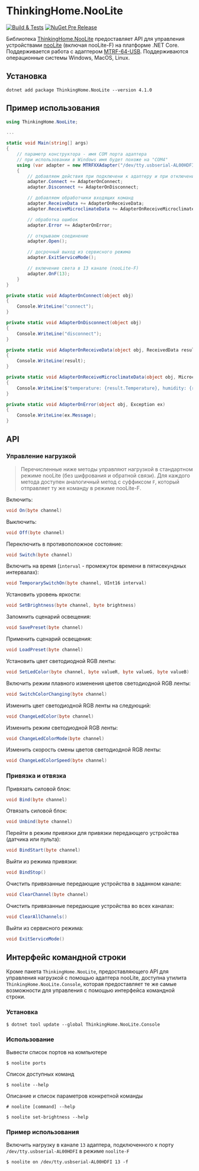 # ThinkingHome.NooLite

[![Build & Tests](https://github.com/thinking-home/noolite/actions/workflows/dotnet.yml/badge.svg)](https://github.com/thinking-home/noolite/actions/workflows/dotnet.yml)
[![NuGet Pre Release](https://img.shields.io/nuget/vpre/ThinkingHome.NooLite.svg)](https://www.nuget.org/packages/ThinkingHome.NooLite)

Библиотека [ThinkingHome.NooLite](https://www.nuget.org/packages/ThinkingHome.NooLite) предоставляет API для управления устройствами [nooLite](https://www.noo.com.by/sistema-noolite.html) (включая nooLite-F) на платформе .NET Core. Поддерживается работа с адаптером [MTRF-64-USB](https://www.noo.com.by/mtrf-64-usb.html). Поддерживаются операционные системы Windows, MacOS, Linux.

## Установка

```
dotnet add package ThinkingHome.NooLite --version 4.1.0
```

## Пример использования

```csharp
using ThinkingHome.NooLite;

...

static void Main(string[] args)
{
    // параметр конструктора - имя COM порта адаптера
    // при использовании в Windows имя будет похоже на "COM4"
    using (var adapter = new MTRFXXAdapter("/dev/tty.usbserial-AL00HDFI"))
    {
        // добавляем действия при подключени к адаптеру и при отключении
        adapter.Connect += AdapterOnConnect;
        adapter.Disconnect += AdapterOnDisconnect;

        // добавляем обработчики входящих команд
        adapter.ReceiveData += AdapterOnReceiveData;
        adapter.ReceiveMicroclimateData += AdapterOnReceiveMicroclimateData;

        // обработка ошибок
        adapter.Error += AdapterOnError;

        // открываем соединение
        adapter.Open();

        // досрочный выход из сервисного режима
        adapter.ExitServiceMode();

        // включение света в 13 канале (nooLite-F)
        adapter.OnF(13);
    }
}

private static void AdapterOnConnect(object obj)
{
    Console.WriteLine("connect");
}

private static void AdapterOnDisconnect(object obj)
{
    Console.WriteLine("disconnect");
}

private static void AdapterOnReceiveData(object obj, ReceivedData result)
{
    Console.WriteLine(result);
}

private static void AdapterOnReceiveMicroclimateData(object obj, MicroclimateData result)
{
    Console.WriteLine($"temperature: {result.Temperature}, humidity: {result.Humidity}");
}

private static void AdapterOnError(object obj, Exception ex)
{
    Console.WriteLine(ex.Message);
}
```

## API

### Управление нагрузкой

> Перечисленные ниже методы управляют нагрузкой в стандартном режиме nooLite (без шифрования и обратной связи). Для каждого метода доступен аналогичный метод с суффиксом `F`, который отправляет ту же команду в режиме nooLite-F.

Включить:

```csharp
void On(byte channel)
```

Выключить:

```csharp
void Off(byte channel)
```

Переключить в противоположное состояние:

```csharp
void Switch(byte channel)
```

Включить на время (`interval` - промежуток времени в пятисекундных интервалах):

```csharp
void TemporarySwitchOn(byte channel, UInt16 interval)
```

Установить уровень яркости:

```csharp
void SetBrightness(byte channel, byte brightness)
```

Запомнить сценарий освещения:

```csharp
void SavePreset(byte channel)
```

Применить сценарий освещения:

```csharp
void LoadPreset(byte channel)
```

Установить цвет светодиодной RGB ленты:

```csharp
void SetLedColor(byte channel, byte valueR, byte valueG, byte valueB)
```

Включить режим плавного изменения цветов светодиодной RGB ленты:

```csharp
void SwitchColorChanging(byte channel)
```

Изменить цвет светодиодной RGB ленты на следующий:

```csharp
void ChangeLedColor(byte channel)
```

Изменить режим светодиодной RGB ленты:

```csharp
void ChangeLedColorMode(byte channel)
```

Изменить скорость смены цветов светодиодной RGB ленты:

```csharp
void ChangeLedColorSpeed(byte channel)
```

### Привязка и отвязка

Привязать силовой блок:

```csharp
void Bind(byte channel)
```

Отвязать силовой блок:

```csharp
void Unbind(byte channel)
```

Перейти в режим привязки для привязки передающего устройства (датчика или пульта):

```csharp
void BindStart(byte channel)
```

Выйти из режима привязки:

```csharp
void BindStop()
```

Очистить привязанные передающие устройства в заданном канале:

```csharp
void ClearChannel(byte channel)
```

Очистить привязанные передающие устройства во всех каналах:

```csharp
void ClearAllChannels()
```

Выйти из сервисного режима:

```csharp
void ExitServiceMode()
```


## Интерфейс командной строки

Кроме пакета `ThinkingHome.NooLite`, предоставляющего API для управления нагрузкой с помощью адаптера nooLite, доступна утилита `ThinkingHome.NooLite.Console`, которая предоставляет те же самые возможности для управления с помощью интерфейса командной строки.

### Установка

```shell
$ dotnet tool update --global ThinkingHome.NooLite.Console
```

### Использование

Вывести список портов на компьютере

```shell
$ noolite ports
```

Список доступных команд

```shell
$ noolite --help
```

Описание и список параметров конкретной команды

```shell
# noolite [command] --help

$ noolite set-brightness --help
```

### Пример использования

Включить нагрузку в канале `13` адаптера, подключенного к порту `/dev/tty.usbserial-AL00HDFI` в режиме `noolite-F`

```shell
$ noolite on /dev/tty.usbserial-AL00HDFI 13 -f
```

